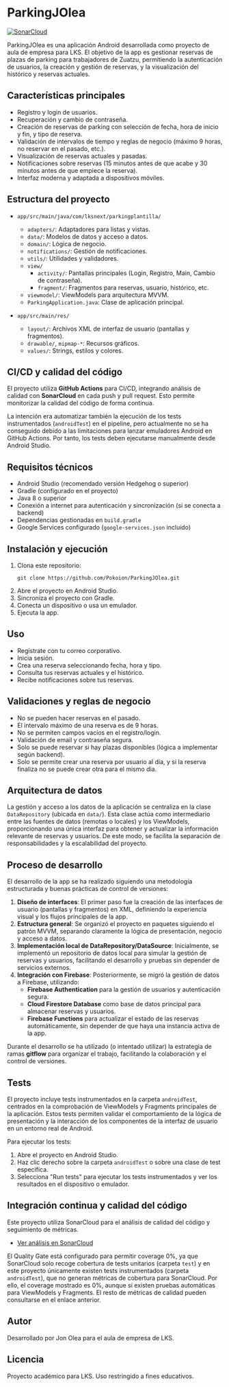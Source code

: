 # ParkingJOlea

[![SonarCloud](https://sonarcloud.io/api/project_badges/measure?project=Pokoion_ParkingJOlea&metric=alert_status)](https://sonarcloud.io/summary/new_code?id=Pokoion_ParkingJOlea)

ParkingJOlea es una aplicación Android desarrollada como proyecto de aula de empresa para LKS. El objetivo de la app es gestionar reservas de plazas de parking para trabajadores de Zuatzu, permitiendo la autenticación de usuarios, la creación y gestión de reservas, y la visualización del histórico y reservas actuales.

## Características principales

- Registro y login de usuarios.
- Recuperación y cambio de contraseña.
- Creación de reservas de parking con selección de fecha, hora de inicio y fin, y tipo de reserva.
- Validación de intervalos de tiempo y reglas de negocio (máximo 9 horas, no reservar en el pasado, etc.).
- Visualización de reservas actuales y pasadas.
- Notificaciones sobre reservas (15 minutos antes de que acabe y 30 minutos antes de que empiece la reserva).
- Interfaz moderna y adaptada a dispositivos móviles.

## Estructura del proyecto

- `app/src/main/java/com/lksnext/parkingplantilla/`
  - `adapters/`: Adaptadores para listas y vistas.
  - `data/`: Modelos de datos y acceso a datos.
  - `domain/`: Lógica de negocio.
  - `notifications/`: Gestión de notificaciones.
  - `utils/`: Utilidades y validadores.
  - `view/`
    - `activity/`: Pantallas principales (Login, Registro, Main, Cambio de contraseña).
    - `fragment/`: Fragmentos para reservas, usuario, histórico, etc.
  - `viewmodel/`: ViewModels para arquitectura MVVM.
  - `ParkingApplication.java`: Clase de aplicación principal.

- `app/src/main/res/`
  - `layout/`: Archivos XML de interfaz de usuario (pantallas y fragmentos).
  - `drawable/`, `mipmap-*`: Recursos gráficos.
  - `values/`: Strings, estilos y colores.

## CI/CD y calidad del código

El proyecto utiliza **GitHub Actions** para CI/CD, integrando análisis de calidad con **SonarCloud** en cada push y pull request. Esto permite monitorizar la calidad del código de forma continua.

La intención era automatizar también la ejecución de los tests instrumentados (`androidTest`) en el pipeline, pero actualmente no se ha conseguido debido a las limitaciones para lanzar emuladores Android en GitHub Actions. Por tanto, los tests deben ejecutarse manualmente desde Android Studio.

## Requisitos técnicos

- Android Studio (recomendado versión Hedgehog o superior)
- Gradle (configurado en el proyecto)
- Java 8 o superior
- Conexión a internet para autenticación y sincronización (si se conecta a backend)
- Dependencias gestionadas en `build.gradle`
- Google Services configurado (`google-services.json` incluido)

## Instalación y ejecución

1. Clona este repositorio:
   ```
   git clone https://github.com/Pokoion/ParkingJOlea.git
   ```
2. Abre el proyecto en Android Studio.
3. Sincroniza el proyecto con Gradle.
4. Conecta un dispositivo o usa un emulador.
5. Ejecuta la app.

## Uso

- Regístrate con tu correo corporativo.
- Inicia sesión.
- Crea una reserva seleccionando fecha, hora y tipo.
- Consulta tus reservas actuales y el histórico.
- Recibe notificaciones sobre tus reservas.

## Validaciones y reglas de negocio

- No se pueden hacer reservas en el pasado.
- El intervalo máximo de una reserva es de 9 horas.
- No se permiten campos vacíos en el registro/login.
- Validación de email y contraseña segura.
- Solo se puede reservar si hay plazas disponibles (lógica a implementar según backend).
- Solo se permite crear una reserva por usuario al día, y si la reserva finaliza no se puede crear otra para el mismo dia.

## Arquitectura de datos

La gestión y acceso a los datos de la aplicación se centraliza en la clase `DataRepository` (ubicada en `data/`). Esta clase actúa como intermediario entre las fuentes de datos (remotas o locales) y los ViewModels, proporcionando una única interfaz para obtener y actualizar la información relevante de reservas y usuarios. De este modo, se facilita la separación de responsabilidades y la escalabilidad del proyecto.

## Proceso de desarrollo

El desarrollo de la app se ha realizado siguiendo una metodología estructurada y buenas prácticas de control de versiones:

1. **Diseño de interfaces**: El primer paso fue la creación de las interfaces de usuario (pantallas y fragmentos) en XML, definiendo la experiencia visual y los flujos principales de la app.
2. **Estructura general**: Se organizó el proyecto en paquetes siguiendo el patrón MVVM, separando claramente la lógica de presentación, negocio y acceso a datos.
3. **Implementación local de DataRepository/DataSource**: Inicialmente, se implementó un repositorio de datos local para simular la gestión de reservas y usuarios, facilitando el desarrollo y pruebas sin depender de servicios externos.
4. **Integración con Firebase**: Posteriormente, se migró la gestión de datos a Firebase, utilizando:
   - **Firebase Authentication** para la gestión de usuarios y autenticación segura.
   - **Cloud Firestore Database** como base de datos principal para almacenar reservas y usuarios.
   - **Firebase Functions** para actualizar el estado de las reservas automáticamente, sin depender de que haya una instancia activa de la app.

Durante el desarrollo se ha utilizado (o intentado utilizar) la estrategia de ramas **gitflow** para organizar el trabajo, facilitando la colaboración y el control de versiones.

## Tests

El proyecto incluye tests instrumentados en la carpeta `androidTest`, centrados en la comprobación de ViewModels y Fragments principales de la aplicación. Estos tests permiten validar el comportamiento de la lógica de presentación y la interacción de los componentes de la interfaz de usuario en un entorno real de Android.

Para ejecutar los tests:

1. Abre el proyecto en Android Studio.
2. Haz clic derecho sobre la carpeta `androidTest` o sobre una clase de test específica.
3. Selecciona "Run tests" para ejecutar los tests instrumentados y ver los resultados en el dispositivo o emulador.

## Integración continua y calidad del código

Este proyecto utiliza SonarCloud para el análisis de calidad del código y seguimiento de métricas.

- [Ver análisis en SonarCloud](https://sonarcloud.io/project/overview?id=Pokoion_ParkingJOlea)

El Quality Gate está configurado para permitir coverage 0%, ya que SonarCloud solo recoge cobertura de tests unitarios (carpeta `test`) y en este proyecto únicamente existen tests instrumentados (carpeta `androidTest`), que no generan métricas de cobertura para SonarCloud. Por ello, el coverage mostrado es 0%, aunque sí existen pruebas automáticas para ViewModels y Fragments. El resto de métricas de calidad pueden consultarse en el enlace anterior.

## Autor

Desarrollado por Jon Olea para el aula de empresa de LKS.

## Licencia

Proyecto académico para LKS. Uso restringido a fines educativos.

